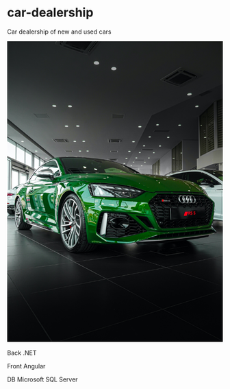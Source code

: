 # car-dealership
Car dealership of new and used cars

![Devon Janse van Rensburg](https://github.com/felipeserna/car-dealership/blob/main/Images/devon-janse-van-rensburg-Pc0Bz0Jzfc0-unsplash.jpg)

Back .NET

Front Angular

DB Microsoft SQL Server
